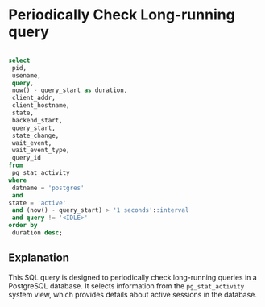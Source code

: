 # Periodically Check Long-running query

```sql

select
 pid,
 usename,
 query,
 now() - query_start as duration,
 client_addr,
 client_hostname,
 state,
 backend_start,
 query_start,
 state_change,
 wait_event,
 wait_event_type,
 query_id
from
 pg_stat_activity
where
 datname = 'postgres'
 and
state = 'active'
 and (now() - query_start) > '1 seconds'::interval
 and query != '<IDLE>'
order by
 duration desc;

```

## Explanation

This SQL query is designed to periodically check long-running queries in a PostgreSQL database. It selects information from the `pg_stat_activity` system view, which provides details about active sessions in the database.
